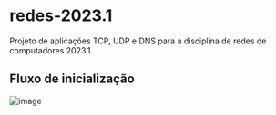# redes-2023.1
Projeto de aplicações TCP, UDP e DNS para a disciplina de redes de computadores 2023.1

## Fluxo de inicialização
![image](https://github.com/isaquetdiniz/redes-2023.1/assets/67443852/b4ff21b9-08ab-4e16-8d81-5390a504f379)
